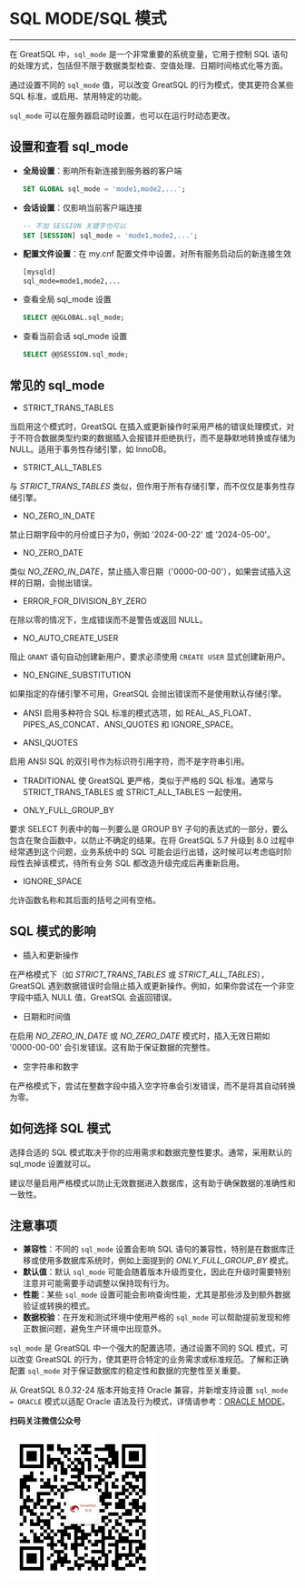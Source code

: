 # SQL MODE/SQL 模式
---

在 GreatSQL 中，`sql_mode` 是一个非常重要的系统变量，它用于控制 SQL 语句的处理方式，包括但不限于数据类型检查、空值处理、日期时间格式化等方面。

通过设置不同的 `sql_mode` 值，可以改变 GreatSQL 的行为模式，使其更符合某些 SQL 标准，或启用、禁用特定的功能。

`sql_mode` 可以在服务器启动时设置，也可以在运行时动态更改。

## 设置和查看 sql_mode

- **全局设置**：影响所有新连接到服务器的客户端

  ```sql
  SET GLOBAL sql_mode = 'mode1,mode2,...';
  ```

- **会话设置**：仅影响当前客户端连接

  ```sql
  -- 不加 SESSION 关键字也可以
  SET [SESSION] sql_mode = 'mode1,mode2,...';
  ```

- **配置文件设置**：在 my.cnf 配置文件中设置，对所有服务启动后的新连接生效

  ```
  [mysqld]
  sql_mode=mode1,mode2,...
  ```

- 查看全局 sql_mode 设置

  ```sql
  SELECT @@GLOBAL.sql_mode;
  ```

- 查看当前会话 sql_mode 设置

  ```sql
  SELECT @@SESSION.sql_mode;
  ```


## 常见的 sql_mode

- STRICT_TRANS_TABLES

当启用这个模式时，GreatSQL 在插入或更新操作时采用严格的错误处理模式，对于不符合数据类型约束的数据插入会报错并拒绝执行，而不是静默地转换或存储为NULL。适用于事务性存储引擎，如 InnoDB。

- STRICT_ALL_TABLES

与 *STRICT_TRANS_TABLES* 类似，但作用于所有存储引擎，而不仅仅是事务性存储引擎。

- NO_ZERO_IN_DATE

禁止日期字段中的月份或日子为0，例如 '2024-00-22' 或 '2024-05-00'。

- NO_ZERO_DATE

类似 *NO_ZERO_IN_DATE*，禁止插入零日期（'0000-00-00'），如果尝试插入这样的日期，会抛出错误。

- ERROR_FOR_DIVISION_BY_ZERO

在除以零的情况下，生成错误而不是警告或返回 NULL。

- NO_AUTO_CREATE_USER

阻止 `GRANT` 语句自动创建新用户，要求必须使用 `CREATE USER` 显式创建新用户。

- NO_ENGINE_SUBSTITUTION

如果指定的存储引擎不可用，GreatSQL 会抛出错误而不是使用默认存储引擎。

- ANSI
启用多种符合 SQL 标准的模式选项，如 REAL_AS_FLOAT、PIPES_AS_CONCAT、ANSI_QUOTES 和 IGNORE_SPACE。

- ANSI_QUOTES

启用 ANSI SQL 的双引号作为标识符引用字符，而不是字符串引用。

- TRADITIONAL
使 GreatSQL 更严格，类似于严格的 SQL 标准。通常与 STRICT_TRANS_TABLES 或 STRICT_ALL_TABLES 一起使用。

- ONLY_FULL_GROUP_BY

要求 SELECT 列表中的每一列要么是 GROUP BY 子句的表达式的一部分，要么包含在聚合函数中，以防止不确定的结果。在将 GreatSQL 5.7 升级到 8.0 过程中经常遇到这个问题，业务系统中的 SQL 可能会运行出错，这时候可以考虑临时阶段性去掉该模式，待所有业务 SQL 都改造升级完成后再重新启用。

- IGNORE_SPACE

允许函数名称和其后面的括号之间有空格。

## SQL 模式的影响

- 插入和更新操作

在严格模式下（如 *STRICT_TRANS_TABLES* 或 *STRICT_ALL_TABLES*），GreatSQL 遇到数据错误时会阻止插入或更新操作。例如，如果你尝试在一个非空字段中插入 NULL 值，GreatSQL 会返回错误。

- 日期和时间值

在启用 *NO_ZERO_IN_DATE* 或 *NO_ZERO_DATE* 模式时，插入无效日期如 '0000-00-00' 会引发错误。这有助于保证数据的完整性。

- 空字符串和数字

在严格模式下，尝试在整数字段中插入空字符串会引发错误，而不是将其自动转换为零。

## 如何选择 SQL 模式

选择合适的 SQL 模式取决于你的应用需求和数据完整性要求。通常，采用默认的 sql_mode 设置就可以。

建议尽量启用严格模式以防止无效数据进入数据库，这有助于确保数据的准确性和一致性。

## 注意事项

- **兼容性**：不同的 `sql_mode` 设置会影响 SQL 语句的兼容性，特别是在数据库迁移或使用多数据库系统时，例如上面提到的 *ONLY_FULL_GROUP_BY* 模式。
- **默认值**：默认 `sql_mode` 可能会随着版本升级而变化，因此在升级时需要特别注意并可能需要手动调整以保持现有行为。
- **性能**：某些 `sql_mode` 设置可能会影响查询性能，尤其是那些涉及到额外数据验证或转换的模式。
- **数据校验**：在开发和测试环境中使用严格的 `sql_mode` 可以帮助提前发现和修正数据问题，避免生产环境中出现意外。

`sql_mode` 是 GreatSQL 中一个强大的配置选项，通过设置不同的 SQL 模式，可以改变 GreatSQL 的行为，使其更符合特定的业务需求或标准规范。了解和正确配置 `sql_mode` 对于保证数据库的稳定性和数据的完整性至关重要。

从 GreatSQL 8.0.32-24 版本开始支持 Oracle 兼容，并新增支持设置 `sql_mode = ORACLE` 模式以适配 Oracle 语法及行为模式，详情请参考：[ORACLE MODE](../5-enhance/sql-compat/5-3-easyuse-ora-syntax-oraclemode.md)。



**扫码关注微信公众号**

![greatsql-wx](../greatsql-wx.jpg)

